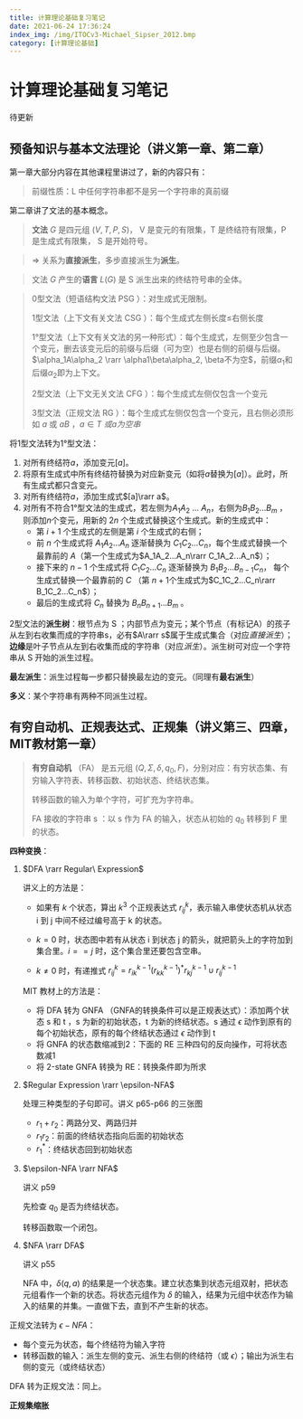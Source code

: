 ```yaml
---
title: 计算理论基础复习笔记
date: 2021-06-24 17:36:24
index_img: /img/ITOCv3-Michael_Sipser_2012.bmp
category: [计算理论基础]
---
```


# 计算理论基础复习笔记

待更新

## 预备知识与基本文法理论（讲义第一章、第二章）

第一章大部分内容在其他课程里讲过了，新的内容只有：

> 前缀性质：L 中任何字符串都不是另一个字符串的真前缀

第二章讲了文法的基本概念。

> **文法** $G$ 是四元组 $(V, T, P, S)$， V 是变元的有限集，T 是终结符有限集，P 是生成式有限集， S 是开始符号。

> => 关系为**直接派生**，多步直接派生为**派生**。

> 文法 $G$ 产生的**语言** $L(G)$ 是 S 派生出来的终结符号串的全体。

> 0型文法（短语结构文法 PSG ）：对生成式无限制。
>
> 1型文法（上下文有关文法 CSG ）：每个生成式左侧长度≤右侧长度
>
> 1°型文法（上下文有关文法的另一种形式）：每个生成式，左侧至少包含一个变元，删去该变元后的前缀与后缀（可为空）也是右侧的前缀与后缀。$\alpha_1A\alpha_2 \rarr \alpha1\beta\alpha_2, \beta不为空$，前缀$\alpha_1$和后缀$\alpha_2$即为上下文。
>
> 2型文法（上下文无关文法 CFG ）：每个生成式左侧仅包含一个变元
>
> 3型文法（正规文法 RG ）：每个生成式左侧仅包含一个变元，且右侧必须形如 $a$ 或 $aB$ ，$a \in T \ 或a为空串$

将1型文法转为1°型文法：

1. 对所有终结符$a$，添加变元$[a]$。
2. 将原有生成式中所有终结符替换为对应新变元（如将$a$替换为$[a]$）。此时，所有生成式都只含变元。
3. 对所有终结符$a$，添加生成式$[a]\rarr a$。
4. 对所有不符合1°型文法的生成式，若左侧为$A_1A_2\ ...\ A_n$，右侧为$B_1B_2...B_m$ ，则添加$n$个变元，用新的 $2n$ 个生成式替换这个生成式。新的生成式中：
   * 第 $i+1$ 个生成式的左侧是第 $i$ 个生成式的右侧；
   * 前 $n$ 个生成式将 $A_1A_2...A_n$ 逐渐替换为 $C_1C_2...C_n$，每个生成式替换一个最靠前的 $A$（第一个生成式为$A_1A_2...A_n\rarr C_1A_2...A_n$）；
   * 接下来的 $n-1$ 个生成式将 $C_1C_2...C_n$ 逐渐替换为 $B_1B_2...B_{n-1}C_n$， 每个生成式替换一个最靠前的 $C$ （第 $n+1$个生成式为$C_1C_2...C_n\rarr B_1C_2...C_n$）；
   * 最后的生成式将 $C_n$ 替换为 $B_nB_{n+1}...B_m$ 。

2型文法的**派生树**：根节点为 S ；内部节点为变元；某个节点（有标记A）的孩子从左到右收集而成的字符串s，必有$A\rarr s$属于生成式集合（对应*直接派生*）；**边缘**是叶子节点从左到右收集而成的字符串（对应*派生*）。派生树可对应一个字符串从 S 开始的派生过程。

**最左派生**：派生过程每一步都只替换最左边的变元。（同理有**最右派生**）

**多义**：某个字符串有两种不同派生过程。

## 有穷自动机、正规表达式、正规集（讲义第三、四章，MIT教材第一章）

> **有穷自动机** （FA） 是五元组 $(Q,\Sigma,\delta,q_0,F)$，分别对应：有穷状态集、有穷输入字符表、转移函数、初始状态、终结状态集。
>
> 转移函数的输入为单个字符，可扩充为字符串。
>
> FA 接收的字符串 s ：以 s 作为 FA 的输入，状态从初始的 $q_0$ 转移到 F 里的状态。

**四种变换**：

1. $DFA \rarr Regular\ Expression$

   讲义上的方法是：

   * 如果有 $k$ 个状态，算出 $k^3$ 个正规表达式 $r_{ij}^k$，表示输入串使状态机从状态 i 到 j 中间不经过编号高于 k 的状态。

   * $k = 0$ 时，状态图中若有从状态 i 到状态 j 的箭头，就把箭头上的字符加到集合里。$i == j$ 时，这个集合里还要包含空串。
   * $k \ne 0$ 时，有递推式 $r_{ij}^k = r_{ik}^{k-1}(r_{kk}^{k-1})^*r_{kj}^{k-1} \cup r_{ij}^{k-1}$

   MIT 教材上的方法是：

   * 将 DFA 转为 GNFA （GNFA的转换条件可以是正规表达式）：添加两个状态 s 和 t ，s 为新的初始状态，t 为新的终结状态。s 通过 $\epsilon$ 动作到原有的每个初始状态，原有的每个终结状态通过 $\epsilon$ 动作到 t
   * 将 GNFA 的状态数缩减到2：下面的 RE 三种四句的反向操作，可将状态数减1
   * 将 2-state GNFA 转换为 RE：转换条件即为所求

2. $Regular Expression \rarr \epsilon-NFA$

   处理三种类型的子句即可。讲义 p65-p66 的三张图

   * $r_1+r_2$：两路分叉、两路归并
   * $r_1r_2$：前面的终结状态指向后面的初始状态
   * $r_1^*$：终结状态回到初始状态

3. $\epsilon-NFA \rarr NFA$

   讲义 p59

   先检查 $q_0$ 是否为终结状态。

   转移函数取一个闭包。

4. $NFA \rarr DFA$

   讲义 p55

   NFA 中，$\delta(q, a)$ 的结果是一个状态集。建立状态集到状态元组双射，把状态元组看作一个新的状态。将状态元组作为 $\delta$ 的输入，结果为元组中状态作为输入的结果的并集。一直做下去，直到不产生新的状态。

正规文法转为 $\epsilon-NFA$：

* 每个变元为状态，每个终结符为输入字符
* 转移函数的输入：派生左侧的变元、派生右侧的终结符（或 $\epsilon$）；输出为派生右侧的变元（或终结状态）

DFA 转为正规文法：同上。

**正规集缩胀**

